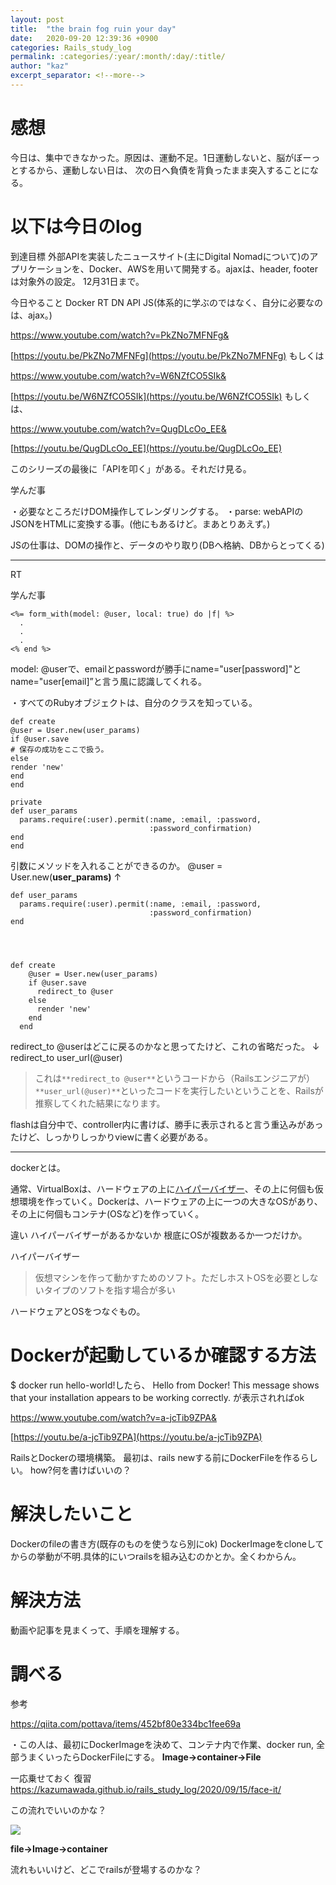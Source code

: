 ```yaml
---
layout: post
title:  "the brain fog ruin your day"
date:   2020-09-20 12:39:36 +0900
categories: Rails_study_log
permalink: :categories/:year/:month/:day/:title/
author: "kaz"
excerpt_separator: <!--more-->
---
```



# 感想
今日は、集中できなかった。原因は、運動不足。1日運動しないと、脳がぼーっとするから、運動しない日は、
次の日へ負債を背負ったまま突入することになる。
<!--more-->



# 以下は今日のlog
到達目標
外部APIを実装したニュースサイト(主にDigital Nomadについて)のアプリケーションを、Docker、AWSを用いて開発する。ajaxは、header, footerは対象外の設定。
12月31日まで。

今日やること
Docker 
RT DN
API
JS(体系的に学ぶのではなく、自分に必要なのは、ajax。)


https://www.youtube.com/watch?v=PkZNo7MFNFg&


[https://youtu.be/PkZNo7MFNFg](https://youtu.be/PkZNo7MFNFg)
もしくは

https://www.youtube.com/watch?v=W6NZfCO5SIk&


[https://youtu.be/W6NZfCO5SIk](https://youtu.be/W6NZfCO5SIk)
もしくは、


https://www.youtube.com/watch?v=QugDLcOo_EE&


[https://youtu.be/QugDLcOo_EE](https://youtu.be/QugDLcOo_EE)

このシリーズの最後に「APIを叩く」がある。それだけ見る。


学んだ事

・必要なところだけDOM操作してレンダリングする。
・parse: webAPIのJSONをHTMLに変換する事。(他にもあるけど。まあとりあえず。)

JSの仕事は、DOMの操作と、データのやり取り(DBへ格納、DBからとってくる)


----------

RT

学んだ事


    <%= form_with(model: @user, local: true) do |f| %>
      .
      .
      .
    <% end %>

model: @userで、emailとpasswordが勝手にname="user[password]"とname="user[email]”と言う風に認識してくれる。

・すべてのRubyオブジェクトは、自分のクラスを知っている。



    def create
    @user = User.new(user_params)
    if @user.save
    # 保存の成功をここで扱う。
    else
    render 'new'
    end
    end
    
    private
    def user_params
      params.require(:user).permit(:name, :email, :password,
                                   :password_confirmation)
    end
    end

引数にメソッドを入れることができるのか。
@user = User.new(**user_params)**
↑

    def user_params
      params.require(:user).permit(:name, :email, :password,
                                   :password_confirmation)
    end




    def create
        @user = User.new(user_params)
        if @user.save
          redirect_to @user
        else
          render 'new'
        end
      end

redirect_to @userはどこに戻るのかなと思ってたけど、これの省略だった。
↓
redirect_to user_url(@user)


> これは`**redirect_to @user**`というコードから（Railsエンジニアが）`**user_url(@user)**`といったコードを実行したいということを、Railsが推察してくれた結果になります。


flashは自分中で、controller内に書けば、勝手に表示されると言う重込みがあったけど、しっかりしっかりviewに書く必要がある。


----------

dockerとは。

通常、VirtualBoxは、ハードウェアの上に[ハイパーバイザー](https://wa3.i-3-i.info/diff154virtualmachine.html)、その上に何個も仮想環境を作っていく。Dockerは、ハードウェアの上に一つの大きなOSがあり、その上に何個もコンテナ(OSなど)を作っていく。

違い
ハイパーバイザーがあるかないか
根底にOSが複数あるか一つだけか。


ハイパーバイザー

> 仮想マシンを作って動かすためのソフト。ただしホストOSを必要としないタイプのソフトを指す場合が多い

ハードウェアとOSをつなぐもの。



# Dockerが起動しているか確認する方法

$ docker run hello-world!したら、
Hello from Docker!
This message shows that your installation appears to be working correctly.
が表示されればok



https://www.youtube.com/watch?v=a-jcTib9ZPA&


[https://youtu.be/a-jcTib9ZPA](https://youtu.be/a-jcTib9ZPA)




RailsとDockerの環境構築。
最初は、rails newする前にDockerFileを作るらしい。
how?何を書けばいいの？


# 解決したいこと

Dockerのfileの書き方(既存のものを使うなら別にok)
DockerImageをcloneしてからの挙動が不明.具体的にいつrailsを組み込むのかとか。全くわからん。


# 解決方法

動画や記事を見まくって、手順を理解する。



# 調べる

参考


https://qiita.com/pottava/items/452bf80e334bc1fee69a


・この人は、最初にDockerImageを決めて、コンテナ内で作業、docker run, 全部うまくいったらDockerFileにする。
**Image→container→File**

一応乗せておく
復習　https://kazumawada.github.io/rails_study_log/2020/09/15/face-it/


この流れでいいのかな？


![](https://paper-attachments.dropbox.com/s_97E197A29026CA74262C799373E44D652F06870D420480746C33E887286F7769_1600597126018_image.png)


**file→Image→container**

流れもいいけど、どこでrailsが登場するのかな？






